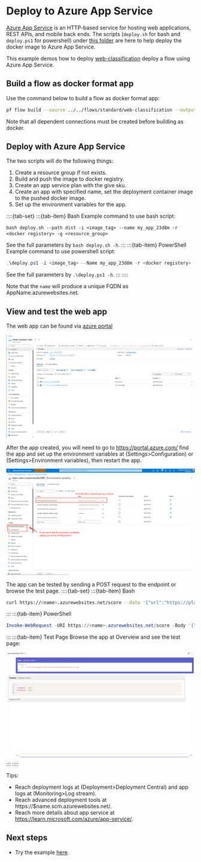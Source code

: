 # Deploy to Azure App Service

[Azure App Service](https://learn.microsoft.com/azure/app-service/) is an HTTP-based service for hosting web applications, REST APIs, and mobile back ends.
The scripts (`deploy.sh` for bash and `deploy.ps1` for powershell) under [this folder](https://github.com/microsoft/promptflow/tree/main/examples/tutorials/flow-deploy/azure-app-service) are here to help deploy the docker image to Azure App Service.

This example demos how to deploy [web-classification](https://github.com/microsoft/promptflow/tree/main/examples/flows/standard/web-classification/) deploy a flow using Azure App Service.

## Build a flow as docker format app

Use the command below to build a flow as docker format app:

```bash
pf flow build --source ../../flows/standard/web-classification --output dist --format docker
```

Note that all dependent connections must be created before building as docker.

## Deploy with Azure App Service
The two scripts will do the following things:
1. Create a resource group if not exists.
2. Build and push the image to docker registry.
3. Create an app service plan with the give sku.
4. Create an app with specified name, set the deployment container image to the pushed docker image.
5. Set up the environment variables for the app.

::::{tab-set}
:::{tab-item} Bash
Example command to use bash script:
```shell
bash deploy.sh --path dist -i <image_tag> --name my_app_23d8m -r <docker registery> -g <resource_group>
```
See the full parameters by `bash deploy.sh -h`.
:::
:::{tab-item} PowerShell
Example command to use powershell script:
```powershell
.\deploy.ps1 -i <image_tag> --Name my_app_23d8m -r <docker registery> -g <resource_group>
```
See the full parameters by `.\deploy.ps1 -h`.
:::
::::

Note that the `name` will produce a unique FQDN as AppName.azurewebsites.net.


## View and test the web app
The web app can be found via [azure portal](https://portal.azure.com/) 

![img](../../media/cloud/azureml/deploy_appservice_azure_portal_img.png)

After the app created, you will need to go to https://portal.azure.com/ find the app and set up the environment variables
at (Settings>Configuration) or (Settings>Environment variables), then restart the app.

![img](../../media/cloud/azureml/deploy_appservice_set_env_var.png)

The app can be tested by sending a POST request to the endpoint or browse the test page.
::::{tab-set}
:::{tab-item} Bash
```bash
curl https://<name>.azurewebsites.net/score --data '{"url":"https://play.google.com/store/apps/details?id=com.twitter.android"}' -X POST  -H "Content-Type: application/json"
```
:::
:::{tab-item} PowerShell
```powershell
Invoke-WebRequest -URI https://<name>.azurewebsites.net/score -Body '{"url":"https://play.google.com/store/apps/details?id=com.twitter.android"}' -Method POST  -ContentType "application/json"
```
:::
:::{tab-item} Test Page
Browse the app at Overview and see the test page:

![img](../../media/cloud/azureml/deploy_appservice_test_page.png)
:::
::::

Tips:
- Reach deployment logs at (Deployment>Deployment Central) and app logs at (Monitoring>Log stream).
- Reach advanced deployment tools at https://$name.scm.azurewebsites.net/.
- Reach more details about app service at https://learn.microsoft.com/azure/app-service/.

## Next steps
- Try the example [here](https://github.com/microsoft/promptflow/blob/main/examples/tutorials/flow-deploy/azure-app-service).